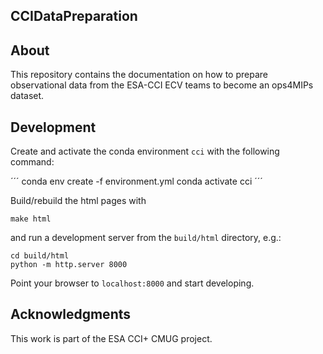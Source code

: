 CCIDataPreparation
------------------

## About

This repository contains the documentation on how to prepare observational data from the ESA-CCI ECV teams to become an ops4MIPs dataset.

## Development

Create and activate the conda environment `cci` with the following command:

´´´
conda env create -f environment.yml
conda activate cci
´´´

Build/rebuild the html pages with 

```
make html
```

and run a development server from the `build/html` directory, e.g.:

```
cd build/html
python -m http.server 8000
```

Point your browser to `localhost:8000` and start developing.

## Acknowledgments

This work is part of the ESA CCI+ CMUG project. 
